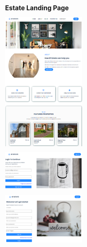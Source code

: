 <h2>Estate Landing Page</h2>

<img src="https://github.com/suongfiori/landing-page-estate/blob/main/images/index.png" width="50%"> <br><br>
<img src="https://github.com/suongfiori/landing-page-estate/blob/main/images/login-page.png" width="50%"> <br><br>
<img src="https://github.com/suongfiori/landing-page-estate/blob/main/images/sign-up-page.png" width="50%">
